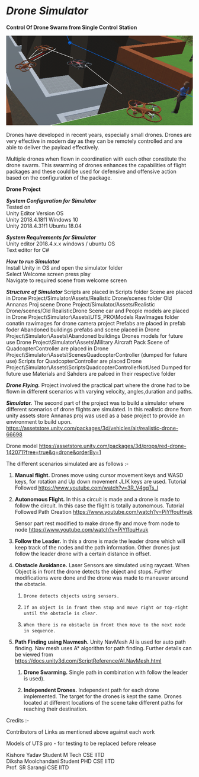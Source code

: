 # *Drone Simulator*

**Control Of Drone Swarm from Single Control Station**

![Drone Swarm](https://github.com/srsarangi/drone_sim/blob/main/Simulator/Assets/Images/MainImage.png)  

Drones have developed in recent years, especially small drones. Drones are very effective in modern day as they can be remotely controlled and are able to deliver the payload effectively.

Multiple drones when flown in coordination with each other constitute the drone swarm. This swarming of drones enhances the capabilities of flight packages and these could be used for defensive and offensive action based on the configuration of the package.

**Drone Project**

***System Configuration for Simulator***  
Tested on   
Unity  Editor Version            OS  
Unity 2018.4.18f1                Windows 10  
Unity 2018.4.31f1                Ubuntu 18.04  

***System Requirements for Simulator***  
Unity editor 2018.4.x.x windows / ubuntu OS  
Text editor for C#   

***How to run Simulator***  
Install Unity in OS and open the simulator folder  
Select Welcome screen press play  
Navigate to required scene from welcome screen  

***Structure of Simulator*** 
	Scripts are placed in Scripts folder
	Scene are placed in Drone Project/Simulator/Assets/Realistic Drone/scenes folder
	Old Annanas Proj scene Drone Project/Simulator/Assets/Realistic Drone/scenes/Old RealisticDrone Scene
	car and People models are placed in Drone Project\Simulator\Assets\UTS_PRO\Models
	RawImages folder conatin rawimages for drone camera project
	Prefabs are placed in prefab foder
	Abandoned buildings prefabs and scene placed in Drone Project\Simulator\Assets\Abandoned buildings
	Drones models for future use Drone Project\Simulator\Assets\Military Aircraft Pack
	Scene of QuadcopterController are placed in Drone Project\Simulator\Assets\ScenesQuadcopterController (dumped for future use)
	Scripts for QuadcopterController are placed Drone Project\Simulator\Assets\ScriptsQuadcopterControllerNotUsed Dumped for future use
	Materials and Sahders are palced in their respective folder


***Drone Flying.*** Project involved the practical part where the drone had to be flown  in different scenarios with varying velocity, angles,duration and paths.


***Simulator.*** The second part of the project was to build a simulator where different scenarios of drone flights are simulated. In this realistic drone from unity assets store Annanas proj was used as a base project to provide an environment to build upon.
https://assetstore.unity.com/packages/3d/vehicles/air/realistic-drone-66698

Drone model
https://assetstore.unity.com/packages/3d/props/red-drone-142071?free=true&q=drone&orderBy=1

The different scenarios simulated are as follows :-

1. **Manual flight.** Drones move using cursor movement keys and WASD keys, for rotation and Up down movement JLIK keys are used.
Tutorial Followed https://www.youtube.com/watch?v=3R_V4gqTs_I

2. **Autonomous Flight.** In this a circuit is made and a drone is made to follow the circuit. In this case the flight is totally autonomous.
    Tutorial Followed
    Path Creation
    https://www.youtube.com/watch?v=PiYffouHvuk  

    Sensor part rest modified to make drone fly and move from node to node
    https://www.youtube.com/watch?v=PiYffouHvuk


3.    **Follow the Leader.** In this a drone is made the leader drone which will keep track of the nodes and the path information. Other drones just follow the leader drone with a certain distance in offset.

4. **Obstacle Avoidance.** Laser Sensors are simulated using raycast. When Object is in front the drone detects the object and stops. Further modifications were done and the drone was made to maneuver around the obstacle.
    
    1.     Drone detects objects using sensors.  

    2.     If an object is in front then stop and move right or top-right until the obstacle is clear.

    3.     When there is no obstacle in front then move to the next node in sequence.

5.    **Path Finding using Navmesh.** Unity NavMesh AI is used for auto path finding. Nav mesh uses A* algorithm for path finding. Further details can be viewed from
https://docs.unity3d.com/ScriptReference/AI.NavMesh.html  

		1.	**Drone Swarming.** Single path in combination with follow the leader is used).

		2.	**Independent Drones.** Independent path for each drone implemented. The target for the drones is kept the same. Drones located at different locations of the scene take different paths for reaching their destination.


Credits :-

Contributors of Links as mentioned above against each work

Models of UTS pro - for testing to be replaced before release


Kishore Yadav Student M Tech CSE IITD  
Diksha Moolchandani Student PHD  CSE IITD  
Prof. SR Sarangi CSE IITD  

